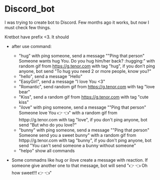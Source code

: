 # Discord_bot
I was trying to create bot to Discord. Few months ago it works, but now I must check few things.

Kretbot have prefix <3. It should
- after use command:
    - "hug" with ping someone, send a message ""Ping that person" Someone wants hug You. Do you hug him/her back? :hugging:" with random gif from https://g.tenor.com  with tag "hug", if you don't ping anyone, bot send "To hug you need 2 or more people, know you?" 
    - "hello", send a message "Hello"
    - "EasyGirl", send a message "I love You <3"
    - "Romantic", send random gif from https://g.tenor.com  with tag "love bear"
    - "Kiss", send a random gif from https://g.tenor.com  with tag "cute kiss"
    - "ilove" with ping someone, send a message ""Ping that person" Someone love You :point_right: :point_left:" with a random gif from httpp://g.tenor.com with tag "love", if you don't ping anyone, bot send "But who do you love?"
    - "bunny" with ping someone, send a message ""Ping that person" Someone send you a sweet bunny" with a random gif from httpp://g.tenor.com with tag "bunny", if you don't ping anyone, bot send "You can't send someone a bunny without someone"
    - "helpo" show all commands

- Some commadns like hug or ilove create a message with reaction. If someone give another one to that message, bot will send ":point_right: :point_left: Oh how sweet!!! :point_right: :point_left:" 
